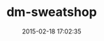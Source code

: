 ---
layout: post
title:  "dm-sweatshop"
repo:   "datamapper/dm-sweatshop"
date:   2015-02-18 17:02:35
gemurl: http://github.com/datamapper/dm-sweatshop
---